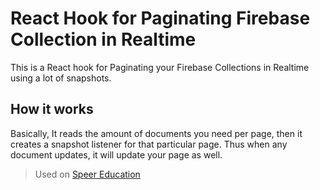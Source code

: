 # React Hook for Paginating Firebase Collection in Realtime

This is a React hook for Paginating your Firebase Collections in Realtime using a lot of snapshots. 

## How it works

Basically, It reads the amount of documents you need per page, then it creates a snapshot listener for that particular page. Thus when any document updates, it will update your page as well.

> Used on [Speer Education](https://www.speeredu.com)